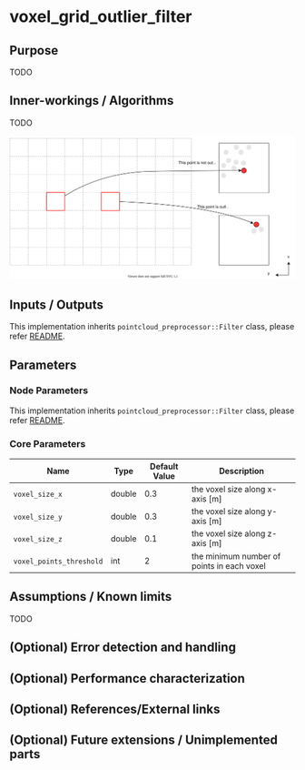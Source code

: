 # voxel_grid_outlier_filter

## Purpose

TODO

## Inner-workings / Algorithms

TODO

![voxel_grid_outlier_filter_picture](./image/outlier_filter-voxel_grid.drawio.svg)

## Inputs / Outputs

This implementation inherits `pointcloud_preprocessor::Filter` class, please refer [README](../README.md).

## Parameters

### Node Parameters

This implementation inherits `pointcloud_preprocessor::Filter` class, please refer [README](../README.md).

### Core Parameters

| Name                     | Type   | Default Value | Description                                |
| ------------------------ | ------ | ------------- | ------------------------------------------ |
| `voxel_size_x`           | double | 0.3           | the voxel size along x-axis [m]            |
| `voxel_size_y`           | double | 0.3           | the voxel size along y-axis [m]            |
| `voxel_size_z`           | double | 0.1           | the voxel size along z-axis [m]            |
| `voxel_points_threshold` | int    | 2             | the minimum number of points in each voxel |

## Assumptions / Known limits

TODO

## (Optional) Error detection and handling

## (Optional) Performance characterization

## (Optional) References/External links

## (Optional) Future extensions / Unimplemented parts
